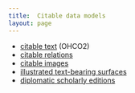 ```yaml
---
title:  Citable data models
layout: page
---
```



-   [citable text](../ohco2) (OHCO2)
-   [citable relations](../citerelations)
-   [citable images](../imagemodel)
-   [illustrated text-bearing surfaces](../tbsmodel)
-   [diplomatic scholarly editions](../dse)
